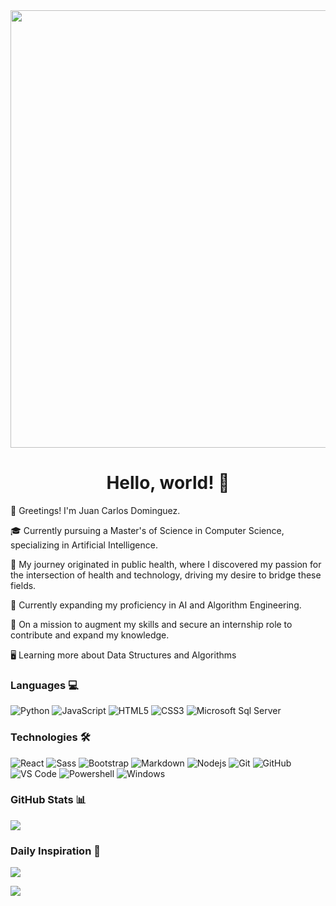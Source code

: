 <div align="center">
<img src="https://cdn.techinasia.com/wp-content/uploads/2021/05/1621575467_space-satelites-galaxy.gif" width="700px" />
<br>
  
# Hello, world! 👋
</div>

👋 Greetings! I'm Juan Carlos Dominguez.

🎓 Currently pursuing a Master's of Science in Computer Science, specializing in Artificial Intelligence.

🌱 My journey originated in public health, where I discovered my passion for the intersection of health and technology, driving my desire to bridge these fields.

🤖 Currently expanding my proficiency in AI and Algorithm Engineering.

🎒 On a mission to augment my skills and secure an internship role to contribute and expand my knowledge.

🖥️ Learning more about Data Structures and Algorithms 

### Languages 💻
![Python](http://img.shields.io/badge/-Python-3776AB?style=flat-square&logo=python&logoColor=ffffff)
![JavaScript](https://img.shields.io/badge/-JavaScript-%23F7DF1C?style=flat-square&logo=javascript&logoColor=000000&labelColor=%23F7DF1C&color=%23FFCE5A)
![HTML5](https://img.shields.io/badge/-HTML5-%23E44D27?style=flat-square&logo=html5&logoColor=ffffff)
![CSS3](https://img.shields.io/badge/-CSS3-%231572B6?style=flat-square&logo=css3)
![Microsoft Sql Server](https://img.shields.io/badge/-Sql%20Server-CC2927?style=flat-square&logo=microsoft-sql-server&logoColor=ffffff)

### Technologies 🛠 
![React](https://img.shields.io/badge/-React-61DAFB?style=flat-square&logo=react&logoColor=ffffff)
![Sass](https://img.shields.io/badge/-Sass-%23CC6699?style=flat-square&logo=sass&logoColor=ffffff)
![Bootstrap](https://img.shields.io/badge/-Bootstrap-563D7C?style=flat-square&logo=Bootstrap)
![Markdown](https://img.shields.io/badge/-Markdown-000000?style=flat-square&logo=markdown)
![Nodejs](https://img.shields.io/badge/-Nodejs-339933?style=flat-square&logo=Node.js&logoColor=ffffff)
![Git](https://img.shields.io/badge/-Git-%23F05032?style=flat-square&logo=git&logoColor=%23ffffff)
![GitHub](https://img.shields.io/badge/-GitHub-181717?style=flat-square&logo=github)
![VS Code](http://img.shields.io/badge/-VS%20Code-007ACC?style=flat-square&logo=visual-studio-code&logoColor=ffffff)
![Powershell](http://img.shields.io/badge/-Powershell-5391FE?style=flat-square&logo=powershell&logoColor=ffffff)
![Windows](http://img.shields.io/badge/-Windows-0078D6?style=flat-square&logo=windows&logoColor=ffffff)

### GitHub Stats 📊
![](https://github-readme-stats.vercel.app/api/top-langs/?username=Juan-Carlos-D&theme=blueberry&hide_border=false&include_all_commits=false&count_private=false&layout=compact)

### Daily Inspiration 💫
![](https://quotes-github-readme.vercel.app/api?type=horizontal&theme=tokyonight)

[![](https://visitcount.itsvg.in/api?id=Juan-Carlos-D&icon=0&color=0)](https://visitcount.itsvg.in)

